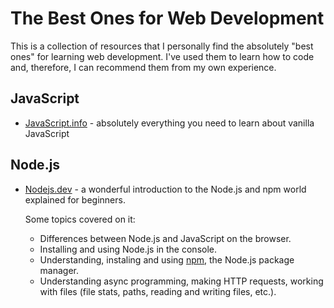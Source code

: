 # The Best Ones for Web Development
This is a collection of resources that I personally find the absolutely "best ones" for learning web development.
I've used them to learn how to code and, therefore, I can recommend them from my own experience.

## JavaScript
- [JavaScript.info](https://javascript.info/) - absolutely everything you need to learn about vanilla JavaScript

## Node.js
- [Nodejs.dev](https://nodejs.dev/learn) - a wonderful introduction to the Node.js and npm world explained for beginners.
  
  Some topics covered on it:
  - Differences between Node.js and JavaScript on the browser.
  - Installing and using Node.js in the console.
  - Understanding, instaling and using [npm](https://www.npmjs.com/), the Node.js package manager.
  - Understanding async programming, making HTTP requests, working with files (file stats, paths, reading and writing files, etc.).
